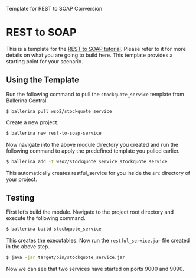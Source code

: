 Template for REST to SOAP Conversion

# REST to SOAP 

This is a template for the [REST to SOAP tutorial](https://ei.docs.wso2.com/en/latest/ballerina-integrator/learn/tutorials/integration-patterns-and-soa/rest-to-soap-service/1/). Please refer to it for more details on what you are going to build here. This template provides a starting point for your scenario. 


## Using the Template

Run the following command to pull the `stockquote_service` template from Ballerina Central.

```
$ ballerina pull wso2/stockquote_service
```

Create a new project.

```bash
$ ballerina new rest-to-soap-service
```

Now navigate into the above module directory you created and run the following command to apply the predefined template you pulled earlier.

```bash
$ ballerina add -t wso2/stockquote_service stockquote_service
```

This automatically creates restful_service for you inside the `src` directory of your project.  

## Testing

First let’s build the module. Navigate to the project root directory and execute the following command.

```bash
$ ballerina build stockquote_service 
```

This creates the executables. Now run the `restful_service.jar` file created in the above step.

```bash
$ java -jar target/bin/stockquote_service.jar
```

Now we can see that two services have started on ports 9000 and 9090. 